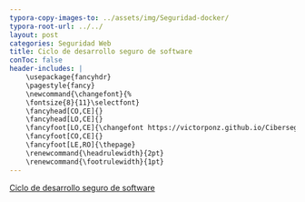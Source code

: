 ```yaml
---
typora-copy-images-to: ../assets/img/Seguridad-docker/
typora-root-url: ../../
layout: post
categories: Seguridad Web
title: Ciclo de desarrollo seguro de software
conToc: false
header-includes: |
    \usepackage{fancyhdr}
    \pagestyle{fancy}
    \newcommand{\changefont}{%
    \fontsize{8}{11}\selectfont}
    \fancyhead[CO,CE]{}
    \fancyhead[LO,CE]{}
    \fancyfoot[LO,CE]{\changefont https://victorponz.github.io/Ciberseguridad-PePS/}
    \fancyfoot[CO,CE]{}
    \fancyfoot[LE,RO]{\thepage}
    \renewcommand{\headrulewidth}{2pt}
    \renewcommand{\footrulewidth}{1pt}
---
```



[Ciclo de desarrollo seguro de software](https://openwebinars.net/academia/aprende/desarrollo-seguro/2046/)
